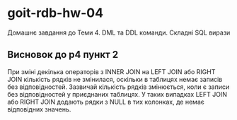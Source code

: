 # goit-rdb-hw-04

Домашнє завдання до Теми 4. DML та DDL команди. Складні SQL вирази

## Висновок до p4 пункт 2

При зміні декілька операторів з INNER JOIN на LEFT JOIN або RIGHT JOIN кількість рядків не змінилася, оскільки в таблицях немає записів без відповідностей.
Зазвичай кількість рядків змінюється, коли є записи без відповідностей у приєднаних таблицях. У таких випадках LEFT JOIN або RIGHT JOIN додають рядки з NULL в тих колонках, де немає відповідних значень.
